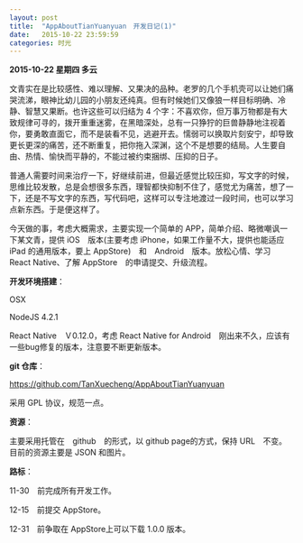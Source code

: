 ```yaml
---
layout: post
title:  "AppAboutTianYuanyuan　开发日记(1)"
date:   2015-10-22 23:59:59
categories: 时光
---
```


**2015-10-22 星期四 多云**

文青实在是比较感性、难以理解、又果决的品种。老罗的几个手机壳可以让她们痛哭流涕，眼神比幼儿园的小朋友还纯真。但有时候她们又像狼一样目标明确、冷静、智慧又果断。也许这些可以归结为 4 个字：不喜欢你，但万事万物都是有大致规律可寻的，拨开重重迷雾，在黑暗深处，总有一只狰狞的巨兽静静地注视着你，要勇敢直面它，而不是装看不见，逃避开去。懦弱可以换取片刻安宁，却导致更长更深的痛苦，还不断重复，把你拖入深渊，这个不是想要的结局。人生要自由、热情、愉快而平静的，不能过被约束捆绑、压抑的日子。

普通人需要时间来治疗一下，好继续前进，但最近感觉比较压抑，写文字的时候，思维比较发散，总是会想很多东西，理智都快抑制不住了，感觉尤为痛苦，想了一下，还是不写文字的东西，写代码吧，这样可以专注地渡过一段时间，也可以学习点新东西。于是便这样了。

今天做的事，考虑大概需求，主要实现一个简单的 APP，简单介绍、略微嘲讽一下某文青，提供 iOS　版本(主要考虑 iPhone，如果工作量不大，提供也能适应 iPad 的通用版本，要上 AppStore)　和　Android　版本。放松心情、学习 React Native、了解 AppStore　的申请提交、升级流程。

**开发环境搭建**：

OSX

NodeJS 4.2.1

React Native　Ｖ0.12.0，考虑 React Native for Android　刚出来不久，应该有一些bug修复的版本，注意要不断更新版本。

**git 仓库**：

https://github.com/TanXuecheng/AppAboutTianYuanyuan

采用 GPL 协议，规范一点。

**资源**：

主要采用托管在　github　的形式，以 github page的方式，保持 URL　不变。目前的资源主要是 JSON 和图片。

**路标**：

11-30　前完成所有开发工作。

12-15　前提交 AppStore。

12-31　前争取在 AppStore上可以下载 1.0.0 版本。
